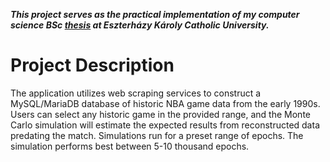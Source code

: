 ***This project serves as the practical implementation of my computer science BSc [thesis](https://github.com/lesheidrich/Thesis/blob/bf28caa3c3bd65426a2e8a63fd0e69c3d5d254b0/thesis_gwjz4t.pdf) at Eszterházy Károly Catholic University.***

# Project Description
The application utilizes web scraping services to construct a MySQL/MariaDB database of historic NBA game data from the early 1990s. Users can select any historic game in the provided range, and the Monte Carlo simulation will estimate the expected results from reconstructed data predating the match. Simulations run for a preset range of epochs. The simulation performs best between 5-10 thousand epochs.



